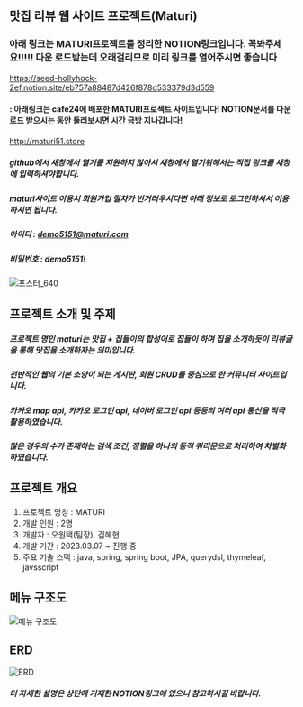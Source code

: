 ## 맛집 리뷰 웹 사이트 프로젝트(Maturi)

### 아래 링크는 MATURI프로젝트를 정리한 NOTION링크입니다. 꼭봐주세요!!!!! 다운 로드받는데 오래걸리므로 미리 링크를 열어주시면 좋습니다
https://seed-hollyhock-2ef.notion.site/eb757a88487d426f878d533379d3d559
#### : 아래링크는 cafe24에 배포한 MATURI프로젝트 사이트입니다! NOTION문서를 다운로드 받으시는 동안 둘러보시면 시간 금방 지나갑니다!
http://maturi51.store

##### github에서 새창에서 열기를 지원하지 않아서 새창에서 열기위해서는 직접 링크를 새창에 입력하셔야합니다.
##### maturi사이트 이용시 회원가입 절차가 번거러우시다면 아래 정보로 로그인하셔서 이용하시면 됩니다.
##### 아이디 : demo5151@maturi.com
##### 비밀번호 : demo5151!

![포스터_640](https://user-images.githubusercontent.com/86419261/235067246-6271a4c7-7eed-4109-b15e-bf428c0f7128.png)



## 프로젝트 소개 및 주제
##### 프로젝트 명인 maturi는 맛집 + 집들이의 합성어로 집들이 하며 집을 소개하듯이 리뷰글을 통해 맛집을 소개하자는 의미입니다.
##### 전반적인 웹의 기본 소양이 되는 게시판, 회원 CRUD를 중심으로 한 커뮤니티 사이트입니다.
##### 카카오 map api, 카카오 로그인 api, 네이버 로그인 api 등등의 여러 api 통신을 적극 활용하였습니다.
##### 많은 경우의 수가 존재하는 검색 조건, 정렬을 하나의 동적 쿼리문으로 처리하여 차별화하였습니다.

## 프로젝트 개요
1. 프로젝트 명칭 : MATURI
2. 개발 인원 : 2명
3. 개발자 : 오원택(팀장), 김혜현
4. 개발 기간 : 2023.03.07 ~ 진행 중
5. 주요 기술 스택 : java, spring, spring boot, JPA, querydsl, thymeleaf, javsscript

## 메뉴 구조도
![메뉴 구조도](https://user-images.githubusercontent.com/86419261/235066486-540121a8-ff96-4888-b9ef-2968aceec263.png)
## ERD
![ERD](https://user-images.githubusercontent.com/86419261/235066970-79c7c3c0-6870-4a40-93d1-e4e27e303399.png)
##### 더 자세한 설명은 상단에 기재한 NOTION링크에 있으니 참고하시길 바랍니다.
